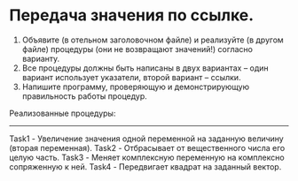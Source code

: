 Передача значения
по ссылке.
===========
1. Объявите (в отельном заголовочном файле) и реализуйте (в другом файле)
процедуры (они не возвращают значений!) согласно варианту.
2. Все процедуры должны быть написаны в двух вариантах – один вариант использует
указатели, второй вариант – ссылки.
3. Напишите программу, проверяющую и демонстрирующую правильность работы
процедур.

Реализованные процедуры:
***
Task1 - Увеличение значения одной переменной на заданную величину (вторая
переменная).
Task2 - Отбрасывает от вещественного числа его целую часть.
Task3 - Меняет комплексную переменную на комплексно сопряженную к ней.
Task4 - Передвигает квадрат на заданный вектор.
